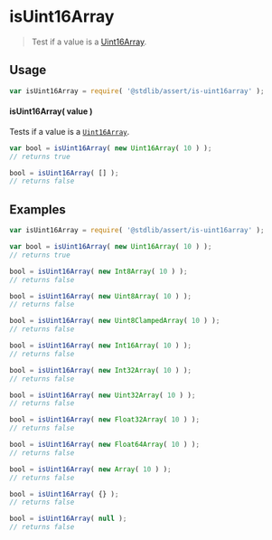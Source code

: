 # isUint16Array

> Test if a value is a [Uint16Array][mdn-uint16array].


<section class="usage">

## Usage

``` javascript
var isUint16Array = require( '@stdlib/assert/is-uint16array' );
```


#### isUint16Array( value )

Tests if a value is a [`Uint16Array`][mdn-uint16array].

``` javascript
var bool = isUint16Array( new Uint16Array( 10 ) );
// returns true

bool = isUint16Array( [] );
// returns false
```

</section>

<!-- /.usage -->


<section class="examples">

## Examples

``` javascript
var isUint16Array = require( '@stdlib/assert/is-uint16array' );

var bool = isUint16Array( new Uint16Array( 10 ) );
// returns true

bool = isUint16Array( new Int8Array( 10 ) );
// returns false

bool = isUint16Array( new Uint8Array( 10 ) );
// returns false

bool = isUint16Array( new Uint8ClampedArray( 10 ) );
// returns false

bool = isUint16Array( new Int16Array( 10 ) );
// returns false

bool = isUint16Array( new Int32Array( 10 ) );
// returns false

bool = isUint16Array( new Uint32Array( 10 ) );
// returns false

bool = isUint16Array( new Float32Array( 10 ) );
// returns false

bool = isUint16Array( new Float64Array( 10 ) );
// returns false

bool = isUint16Array( new Array( 10 ) );
// returns false

bool = isUint16Array( {} );
// returns false

bool = isUint16Array( null );
// returns false
```

</section>

<!-- /.examples -->


<section class="links">

[mdn-uint16array]: https://developer.mozilla.org/en-US/docs/Web/JavaScript/Reference/Global_Objects/Uint16Array

</section>

<!-- /.links -->
